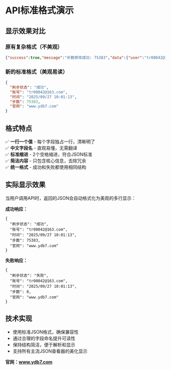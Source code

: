 # API标准格式演示

## 显示效果对比

### 原有复杂格式（不美观）
```json
{"success":true,"message":"步数修改成功: 75383","data":{"user":"tr00042@163.com","steps":75383,"update_time":"2025/9/27 09:41:23","api_source":"makuo.cc API","userid":"1196198107","makuo_response":{"code":200,"msg":"请求成功"},"time":"2025-09-27 09:41:23","api_source":"API官网:api.makuo.cc","data":{"user":"tr00042@163.com","steps":75383,"userid":"1196198107"},"cached_time":"2025-09-27 09:41:23"}}
```

### 新的标准格式（美观易读）
```json
{
  "刷步状态": "成功",
  "账号": "tr00042@163.com",
  "时间": "2025/09/27 10:01:13",
  "步数": 75383,
  "官网": "www.ydb7.com"
}
```

## 格式特点

✅ **一行一个值** - 每个字段独占一行，清晰明了  
✅ **中文字段名** - 直观易懂，无需翻译  
✅ **标准缩进** - 2个空格缩进，符合JSON标准  
✅ **简洁内容** - 只包含核心信息，去除冗余  
✅ **统一格式** - 成功和失败都使用相同结构  

## 实际显示效果

当用户调用API时，返回的JSON会自动格式化为美观的多行显示：

**成功响应：**
```
{
  "刷步状态": "成功",
  "账号": "tr00042@163.com", 
  "时间": "2025/09/27 10:01:13",
  "步数": 75383,
  "官网": "www.ydb7.com"
}
```

**失败响应：**
```
{
  "刷步状态": "失败",
  "账号": "tr00042@163.com",
  "时间": "2025/09/27 10:01:13", 
  "步数": 0,
  "官网": "www.ydb7.com"
}
```

## 技术实现

- 使用标准JSON格式，确保兼容性
- 通过合理的字段命名提升可读性
- 保持结构简洁，便于解析和显示
- 支持所有主流JSON查看器的美化显示

**官网：www.ydb7.com**
